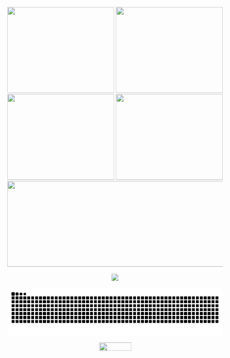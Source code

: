 <p align="center">
    <img width="250" height="200" src="http://github-profile-summary-cards.vercel.app/api/cards/repos-per-language?username=DioneB&theme=city_lights">
    <img width="250" height="200" src="http://github-profile-summary-cards.vercel.app/api/cards/most-commit-language?username=DioneB&theme=city_lights&hide=Lua">
    <img width="250" height="200" src="http://github-profile-summary-cards.vercel.app/api/cards/stats?username=DioneB&theme=city_lights">
    <img width="250" height="200" src="http://github-profile-summary-cards.vercel.app/api/cards/productive-time?username=DioneB&theme=city_lights&utcOffset=-3">
    <img width="750" height="200" src="http://github-profile-summary-cards.vercel.app/api/cards/profile-details?username=DioneB&theme=city_lights">
</p>
<div align="center" width="100">
  <img src="https://github-profile-trophy.vercel.app/?username=DioneB&column=8&theme=nord&no-frame=true&margin-w=6&margin-h=10"/>
</div>

![Snake animation](https://github.com/DioneB/DioneB/blob/output/github-contribution-grid-snake.svg)

<p align="center">
  <img width="75" height="20" src="https://komarev.com/ghpvc/?username=DioneB&color=blue&style=flat-square&label=Views">
</p>


[website]: https://#
